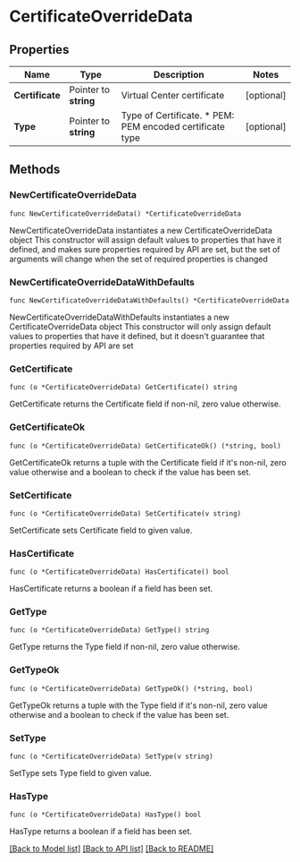 # CertificateOverrideData

## Properties

Name | Type | Description | Notes
------------ | ------------- | ------------- | -------------
**Certificate** | Pointer to **string** | Virtual Center certificate | [optional] 
**Type** | Pointer to **string** | Type of Certificate. * PEM: PEM encoded certificate type | [optional] 

## Methods

### NewCertificateOverrideData

`func NewCertificateOverrideData() *CertificateOverrideData`

NewCertificateOverrideData instantiates a new CertificateOverrideData object
This constructor will assign default values to properties that have it defined,
and makes sure properties required by API are set, but the set of arguments
will change when the set of required properties is changed

### NewCertificateOverrideDataWithDefaults

`func NewCertificateOverrideDataWithDefaults() *CertificateOverrideData`

NewCertificateOverrideDataWithDefaults instantiates a new CertificateOverrideData object
This constructor will only assign default values to properties that have it defined,
but it doesn't guarantee that properties required by API are set

### GetCertificate

`func (o *CertificateOverrideData) GetCertificate() string`

GetCertificate returns the Certificate field if non-nil, zero value otherwise.

### GetCertificateOk

`func (o *CertificateOverrideData) GetCertificateOk() (*string, bool)`

GetCertificateOk returns a tuple with the Certificate field if it's non-nil, zero value otherwise
and a boolean to check if the value has been set.

### SetCertificate

`func (o *CertificateOverrideData) SetCertificate(v string)`

SetCertificate sets Certificate field to given value.

### HasCertificate

`func (o *CertificateOverrideData) HasCertificate() bool`

HasCertificate returns a boolean if a field has been set.

### GetType

`func (o *CertificateOverrideData) GetType() string`

GetType returns the Type field if non-nil, zero value otherwise.

### GetTypeOk

`func (o *CertificateOverrideData) GetTypeOk() (*string, bool)`

GetTypeOk returns a tuple with the Type field if it's non-nil, zero value otherwise
and a boolean to check if the value has been set.

### SetType

`func (o *CertificateOverrideData) SetType(v string)`

SetType sets Type field to given value.

### HasType

`func (o *CertificateOverrideData) HasType() bool`

HasType returns a boolean if a field has been set.


[[Back to Model list]](../README.md#documentation-for-models) [[Back to API list]](../README.md#documentation-for-api-endpoints) [[Back to README]](../README.md)


